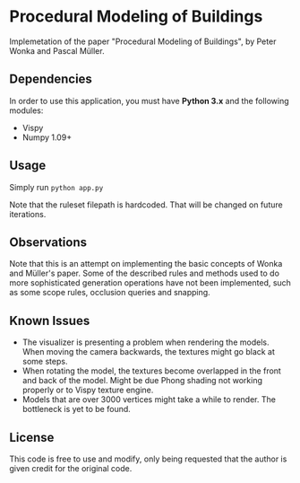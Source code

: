 # Procedural Modeling of Buildings
Implemetation of the paper "Procedural Modeling of Buildings", by Peter Wonka and Pascal Müller. 

## Dependencies
In order to use this application, you must have **Python 3.x** and the following modules:

- Vispy
- Numpy 1.09+

## Usage
Simply run ```python app.py```

Note that the ruleset filepath is hardcoded. That will be changed on future iterations.

## Observations
Note that this is an attempt on implementing the basic concepts of Wonka and Müller's paper. Some of the described rules and methods used to do more sophisticated generation operations have not been implemented, such as some scope rules, occlusion queries and snapping.

## Known Issues
- The visualizer is presenting a problem when rendering the models. When moving the camera backwards, the textures might go black at some steps.
- When rotating the model, the textures become overlapped in the front and back of the model. Might be due Phong shading not working properly or to Vispy texture engine.
- Models that are over 3000 vertices might take a while to render. The bottleneck is yet to be found.

## License
This code is free to use and modify, only being requested that the author is given credit for the original code.
